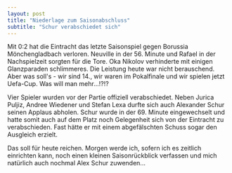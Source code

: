 ```yaml
---
layout: post
title: "Niederlage zum Saisonabschluss"
subtitle: "Schur verabschiedet sich"
---
```


Mit 0:2 hat die Eintracht das letzte Saisonspiel gegen Borussia Mönchengladbach verloren. Neuville in der 56. Minute und Rafael in der Nachspielzeit sorgten für die Tore. Oka Nikolov verhinderte mit einigen Glanzparaden schlimmeres. Die Leistung heute war nicht berauschend. Aber was soll's - wir sind 14., wir waren im Pokalfinale und wir spielen jetzt Uefa-Cup. Was will man mehr...!?!?

Vier Spieler wurden vor der Partie offiziell verabschiedet. Neben Jurica Puljiz, Andree Wiedener und Stefan Lexa durfte sich auch Alexander Schur seinen Applaus abholen. Schur wurde in der 69. Minute eingewechselt und hatte somit auch auf dem Platz noch Gelegenheit sich von der Eintracht zu verabschieden. Fast hätte er mit einem abgefälschten Schuss sogar den Ausgleich erzielt.

Das soll für heute reichen. Morgen werde ich, sofern ich es zeitlich einrichten kann, noch einen kleinen Saisonrückblick verfassen und mich natürlich auch nochmal Alex Schur zuwenden...
